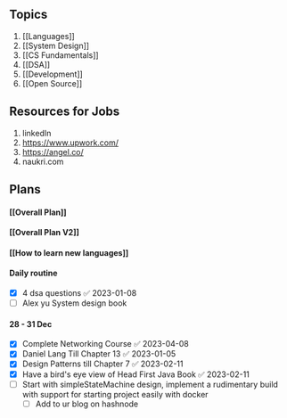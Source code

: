## Topics
1) [[Languages]]
2) [[System Design]]
3) [[CS Fundamentals]]
4) [[DSA]] 
5) [[Development]]
6) [[Open Source]]

## Resources for Jobs
1) linkedIn
2) https://www.upwork.com/
3) https://angel.co/
4) naukri.com

## Plans

#### [[Overall Plan]]
#### [[Overall Plan V2]]
#### [[How to learn new languages]]

#### Daily routine
- [x] 4 dsa questions ✅ 2023-01-08
- [ ] Alex yu System design book

#### 28 - 31 Dec
- [x] Complete Networking Course ✅ 2023-04-08
- [x] Daniel Lang Till Chapter 13 ✅ 2023-01-05
- [x] Design Patterns till Chapter 7 ✅ 2023-02-11
- [x] Have a bird's eye view of Head First Java Book ✅ 2023-02-11
- [ ] Start with simpleStateMachine design, implement a rudimentary build with support for starting project easily with docker
	- [ ] Add to ur blog on hashnode